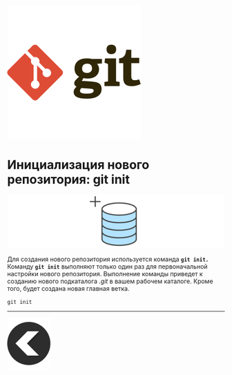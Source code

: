 [![back](/img/git-svgrepo-com.svg)](./readme.md) 
# Инициализация нового репозитория: **git init**

![init](/img/init.svg)

Для создания нового репозитория используется команда **`git init.`**
 Команду **`git init`** выполняют только один раз для первоначальной настройки нового репозитория. Выполнение команды приведет к созданию нового подкаталога *.git* в вашем рабочем каталоге. Кроме того, будет создана новая главная ветка.
```
git init
```
---
[![back](/img/left-arrow-back-svgrepo-com.svg)](./readme.md)
